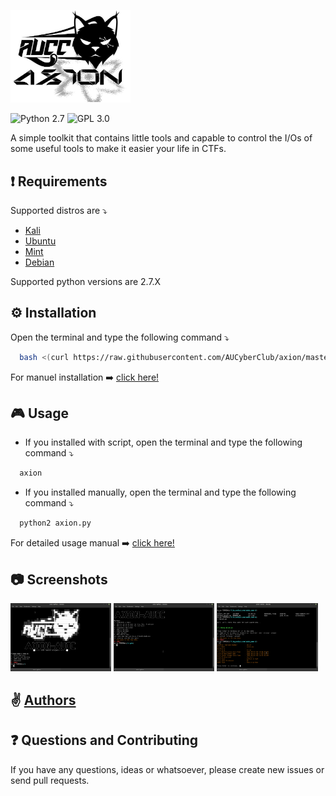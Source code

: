 <img src="screenshots/axionLogo.jpg" height ="38%" width="38%"></img> 

![Python 2.7](https://img.shields.io/badge/Python-2.7-yellow.svg)
![GPL 3.0](https://img.shields.io/badge/license-GPLv3-red.svg)

A simple toolkit that contains little tools and capable to control the I/Os of some useful tools to make it easier your life in CTFs. 

## :exclamation: Requirements

Supported distros are :arrow_heading_down:
* [Kali](https://www.kali.org/)
* [Ubuntu](https://www.ubuntu.com/)
* [Mint](https://linuxmint.com/)
* [Debian](https://www.debian.org/)

Supported python versions are 2.7.X

## ⚙ Installation

Open the terminal and type the following command :arrow_heading_down:
```bash 
  bash <(curl https://raw.githubusercontent.com/AUCyberClub/axion/master/Installiation.sh)
```

For manuel installation :arrow_right: [click here!](https://github.com/AUCyberClub/axion/wiki/(ENG)-Installiation)

## :video_game: Usage

* If you installed with script, open the terminal and type the following command :arrow_heading_down:

```bash
  axion
```
* If you installed manually, open the terminal and type the following command :arrow_heading_down:

```bash
  python2 axion.py
```

For detailed usage manual :arrow_right: [click here!](https://github.com/AUCyberClub/axion/wiki)

## :camera: Screenshots

<img src="screenshots/a1.png" height ="32%" width="32%"></img> 
<img src="screenshots/a2.png" height ="32%" width="32%"></img> 
<img src="screenshots/a3.png" height ="32%" width="32%"></img>

## ✌️ [Authors](https://github.com/AUCyberClub/axion/graphs/contributors)

## :question: Questions and Contributing

If you have any questions, ideas or whatsoever, please create new issues or send pull requests.



